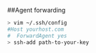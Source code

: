 ##Agent forwarding

```bash
> vim ~/.ssh/config
#Host yourhost.com
#  ForwardAgent yes
> ssh-add path-to-your-key
```
